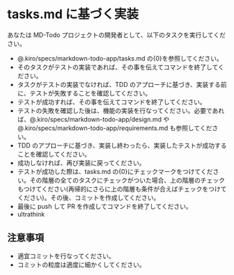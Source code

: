 # tasks.md に基づく実装

あなたは MD-Todo プロジェクトの開発者として、以下のタスクを実行してください。

- @.kiro/specs/markdown-todo-app/tasks.md の{0}を参照してください。
- そのタスクがテストの実装であれば、その事を伝えてコマンドを終了してください。
- タスクがテストの実装でなければ、TDD のアプローチに基づき、実装する前に、テストが失敗することを確認してください。
- テストが成功すれば、その事を伝えてコマンドを終了してください。
- テストの失敗を確認した後は、機能の実装を行なってください。必要であれば、@.kiro/specs/markdown-todo-app/design.md や @.kiro/specs/markdown-todo-app/requirements.md も参照してください。
- TDD のアプローチに基づき、実装し終わったら、実装したテストが成功することを確認してください。
- 成功しなければ、再び実装に戻ってください。
- テストが成功した際は、tasks.md の{0}にチェックマークをつけてください。その階層の全てのタスクにチェックがついた場合、上の階層のチェックもつけてください(再帰的にさらに上の階層も条件が合えばチェックをつけてください)。その後、コミットを作成してください。
- 最後に push して PR を作成してコマンドを終了してください。
- ultrathink

## 注意事項

- 適宜コミットを行なってください。
- コミットの粒度は適度に細かくしてください。
